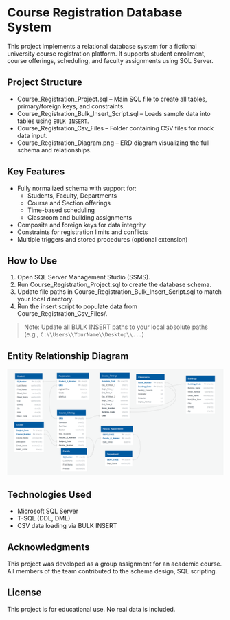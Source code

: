 # Course Registration Database System

This project implements a relational database system for a fictional university course registration platform. It supports student enrollment, course offerings, scheduling, and faculty assignments using SQL Server.

## Project Structure

- Course_Registration_Project.sql – Main SQL file to create all tables, primary/foreign keys, and constraints.
- Course_Registration_Bulk_Insert_Script.sql – Loads sample data into tables using `BULK INSERT`.
- Course_Registration_Csv_Files – Folder containing CSV files for mock data input.
- Course_Registration_Diagram.png – ERD diagram visualizing the full schema and relationships.

## Key Features

- Fully normalized schema with support for:
  - Students, Faculty, Departments
  - Course and Section offerings
  - Time-based scheduling
  - Classroom and building assignments
- Composite and foreign keys for data integrity
- Constraints for registration limits and conflicts
- Multiple triggers and stored procedures (optional extension)

## How to Use

1. Open SQL Server Management Studio (SSMS).
2. Run Course_Registration_Project.sql to create the database schema.
3. Update file paths in Course_Registration_Bulk_Insert_Script.sql to match your local directory.
4. Run the insert script to populate data from Course_Registration_Csv_Files/.

>Note: Update all BULK INSERT paths to your local absolute paths (e.g., `C:\\Users\\YourName\\Desktop\\...`)

## Entity Relationship Diagram

![ER Diagram](Course_Registration_Diagram.png)

## Technologies Used

- Microsoft SQL Server
- T-SQL (DDL, DML)
- CSV data loading via BULK INSERT

## Acknowledgments

This project was developed as a group assignment for an academic course. All members of the team contributed to the schema design, SQL scripting.

## License

This project is for educational use. No real data is included.

